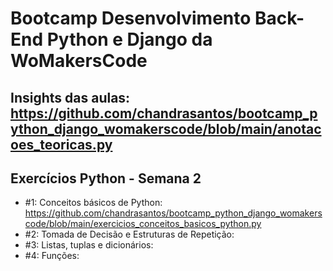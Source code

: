 # Bootcamp Desenvolvimento Back-End Python e Django da WoMakersCode
 
## Insights das aulas: https://github.com/chandrasantos/bootcamp_python_django_womakerscode/blob/main/anotacoes_teoricas.py

## Exercícios Python - Semana 2

- #1: Conceitos básicos de Python: https://github.com/chandrasantos/bootcamp_python_django_womakerscode/blob/main/exercicios_conceitos_basicos_python.py
- #2: Tomada de Decisão e Estruturas de Repetição:
- #3: Listas, tuplas e dicionários:
- #4: Funções:
